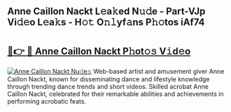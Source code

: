 ## Anne Caillon Nackt L𝚎a𝚔ed N𝚞𝚍e - Part-VJp Vi𝚍𝚎o L𝚎a𝚔s - H𝚘𝚝 O𝚗𝚕yf𝚊ns P𝚑𝚘tos iAf74

# <h2><a href="http://kf4eyap.oniu.top/?m=Anne+Caillon+Nackt">🔗👉 🔴 Anne Caillon Nackt P𝚑ot𝚘𝚜 V𝚒d𝚎o</a></h2>

[![Anne Caillon Nackt Nu𝚍e𝚜](https://i.imgur.com/0qMVB7G.gif)](http://kf4eyap.oniu.top/?m=Anne+Caillon+Nackt)
Web-based artist and amusement giver Anne Caillon Nackt, known for disseminating dance and lifestyle knowledge through trending dance trends and short videos. Skilled acrobat Anne Caillon Nackt, celebrated for their remarkable abilities and achievements in performing acrobatic feats.  
